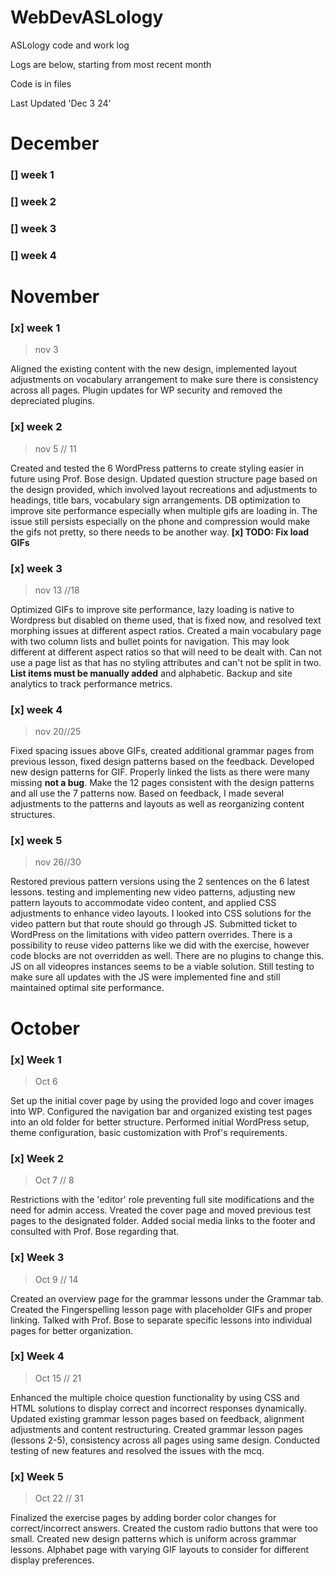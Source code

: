 # WebDevASLology
ASLology code and work log

Logs are below, starting from most recent month

Code is in files

Last Updated 'Dec 3 24'

# December

### [] week 1
### [] week 2
### [] week 3
### [] week 4



# November
### [x] week 1
> nov 3

Aligned the existing content with the new design, implemented layout adjustments on vocabulary arrangement to make sure there is consistency across all pages. Plugin updates for WP security and removed the depreciated plugins. 


### [x] week 2
> nov 5 // 11

Created and tested the 6 WordPress patterns to create styling easier in future using Prof. Bose design. Updated question structure page based on the design provided, which involved layout recreations and adjustments to headings, title bars, vocabulary sign arrangements. DB optimization to improve site performance especially when multiple gifs are loading in. The issue still persists especially on the phone and compression would make the gifs not pretty, so there needs to be another way.
**[x] TODO: Fix load GIFs**

### [x] week 3
> nov 13 //18 

Optimized GIFs to improve site performance, lazy loading is native to Wordpress but disabled on theme used, that is fixed now, and resolved text morphing issues at different aspect ratios. Created a main vocabulary page with two column lists and bullet points for navigation. This may look different at different aspect ratios so that will need to be dealt with. Can not use a page list as that has no styling attributes and can't not be split in two.  **List items must be manually added** and alphabetic. Backup and site analytics to track performance metrics.

### [x] week 4
> nov 20//25

Fixed spacing issues above GIFs, created additional grammar pages from previous lesson, fixed design patterns based on the feedback. Developed new design patterns for GIF. Properly linked the lists as there were many missing **not a bug**. Make the 12 pages consistent with the design patterns and all use the 7 patterns now. Based on feedback, I made several adjustments to the patterns and layouts as well as reorganizing content structures.

### [x] week 5
>nov 26//30

Restored previous pattern versions using the 2 sentences on the 6 latest lessons. testing and implementing new video patterns, adjusting new pattern layouts to accommodate video content, and applied CSS adjustments to enhance video layouts. I looked into CSS solutions for the video pattern but that route should go through JS. Submitted ticket to WordPress on the limitations with video pattern overrides. There is a possibility to reuse video patterns like we did with the exercise, however code blocks are not overridden as well. There are no plugins to change this. JS on all videopres instances seems to be a viable solution. Still testing to make sure all updates with the JS were implemented fine and still maintained optimal site performance.


# October

### [x] Week 1
> Oct 6

Set up the initial cover page by using the provided logo and cover images into WP. Configured the navigation bar and organized existing test pages into an old folder for better structure. Performed initial WordPress setup, theme configuration, basic customization with Prof's requirements.

### [x] Week 2
> Oct 7 // 8

Restrictions with the 'editor' role preventing full site modifications and  the need for admin access. Vreated the cover page and moved previous test pages to the designated folder. Added social media links to the footer and consulted with Prof. Bose regarding that.

### [x] Week 3
> Oct 9 // 14

Created an overview page for the grammar lessons under the Grammar tab. Created the Fingerspelling lesson page with placeholder GIFs and proper linking. Talked with Prof. Bose to separate specific lessons into individual pages for better organization.

### [x] Week 4
> Oct 15 // 21

Enhanced the multiple choice question functionality by using CSS and HTML solutions to display correct and incorrect responses dynamically. Updated existing grammar lesson pages based on feedback, alignment adjustments and content restructuring. Created grammar lesson pages (lessons 2-5), consistency across all pages using same design. Conducted testing of new features and resolved the issues with the mcq. 

### [x] Week 5
> Oct 22 // 31

Finalized the exercise pages by adding border color changes for correct/incorrect answers. Created the custom radio buttons that were too small. Created new design patterns which is uniform across grammar lessons. Alphabet page with varying GIF layouts to consider for different display preferences. 
